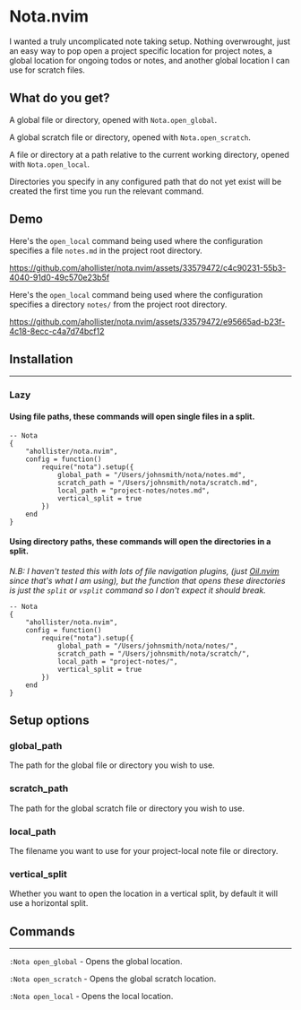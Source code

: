 # Nota.nvim

I wanted a truly uncomplicated note taking setup. Nothing overwrought, just an easy way to pop open a project specific location for project notes, a global location for ongoing todos or notes, and another global location I can use for scratch files.

## What do you get?

A global file or directory, opened with `Nota.open_global`.

A global scratch file or directory, opened with `Nota.open_scratch`.

A file or directory at a path relative to the current working directory, opened with `Nota.open_local`.

Directories you specify in any configured path that do not yet exist will be created the first time you run the relevant command.

## Demo

Here's the `open_local` command being used where the configuration specifies a file `notes.md` in the project root directory.

https://github.com/ahollister/nota.nvim/assets/33579472/c4c90231-55b3-4040-91d0-49c570e23b5f

Here's the `open_local` command being used where the configuration specifies a directory `notes/` from the project root directory.

https://github.com/ahollister/nota.nvim/assets/33579472/e95665ad-b23f-4c18-8ecc-c4a7d74bcf12

## Installation
---

### Lazy

#### Using file paths, these commands will open single files in a split.

```
-- Nota
{
    "ahollister/nota.nvim",
    config = function()
        require("nota").setup({
            global_path = "/Users/johnsmith/nota/notes.md",
            scratch_path = "/Users/johnsmith/nota/scratch.md",
            local_path = "project-notes/notes.md",
            vertical_split = true
        })
    end
}
```

#### Using directory paths, these commands will open the directories in a split.

*N.B: I haven't tested this with lots of file navigation plugins, (just [Oil.nvim](https://github.com/stevearc/oil.nvim) since that's what I am using), but the function that opens these directories is just the `split` or `vsplit` command so I don't expect it should break.*

```
-- Nota
{
    "ahollister/nota.nvim",
    config = function()
        require("nota").setup({
            global_path = "/Users/johnsmith/nota/notes/",
            scratch_path = "/Users/johnsmith/nota/scratch/",
            local_path = "project-notes/",
            vertical_split = true
        })
    end
}
```

## Setup options

### global_path

The path for the global file or directory you wish to use.

### scratch_path

The path for the global scratch file or directory you wish to use.

### local_path

The filename you want to use for your project-local note file or directory.

### vertical_split

Whether you want to open the location in a vertical split, by default it will use a horizontal split.

## Commands
---

`:Nota open_global` - Opens the global location.

`:Nota open_scratch` - Opens the global scratch location.

`:Nota open_local` - Opens the local location.
